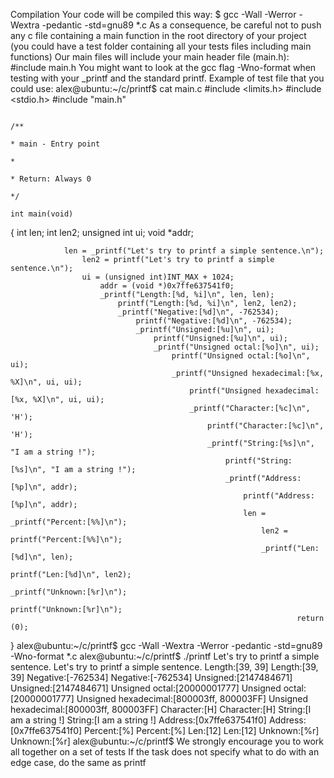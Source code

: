 Compilation
Your code will be compiled this way:
$ gcc -Wall -Werror -Wextra -pedantic -std=gnu89 *.c
As a consequence, be careful not to push any c file containing a main function in the root directory of your project (you could have a test folder containing all your tests files including main functions)
	Our main files will include your main header file (main.h): #include main.h
								     You might want to look at the gcc flag -Wno-format when testing with your _printf and the standard printf. Example of test file that you could use:
														      alex@ubuntu:~/c/printf$ cat main.c 
#include <limits.h>
#include <stdio.h>
#include "main.h"

																			 /**
																			    * main - Entry point
																			     *
																			      * Return: Always 0
																			       */
																			 int main(void)
{
	    int len;
	        int len2;
		    unsigned int ui;
		        void *addr;

			    len = _printf("Let's try to printf a simple sentence.\n");
			        len2 = printf("Let's try to printf a simple sentence.\n");
				    ui = (unsigned int)INT_MAX + 1024;
				        addr = (void *)0x7ffe637541f0;
					    _printf("Length:[%d, %i]\n", len, len);
					        printf("Length:[%d, %i]\n", len2, len2);
						    _printf("Negative:[%d]\n", -762534);
						        printf("Negative:[%d]\n", -762534);
							    _printf("Unsigned:[%u]\n", ui);
							        printf("Unsigned:[%u]\n", ui);
								    _printf("Unsigned octal:[%o]\n", ui);
								        printf("Unsigned octal:[%o]\n", ui);
									    _printf("Unsigned hexadecimal:[%x, %X]\n", ui, ui);
									        printf("Unsigned hexadecimal:[%x, %X]\n", ui, ui);
										    _printf("Character:[%c]\n", 'H');
										        printf("Character:[%c]\n", 'H');
											    _printf("String:[%s]\n", "I am a string !");
											        printf("String:[%s]\n", "I am a string !");
												    _printf("Address:[%p]\n", addr);
												        printf("Address:[%p]\n", addr);
													    len = _printf("Percent:[%%]\n");
													        len2 = printf("Percent:[%%]\n");
														    _printf("Len:[%d]\n", len);
														        printf("Len:[%d]\n", len2);
															    _printf("Unknown:[%r]\n");
															        printf("Unknown:[%r]\n");
																    return (0);
}
alex@ubuntu:~/c/printf$ gcc -Wall -Wextra -Werror -pedantic -std=gnu89 -Wno-format *.c
alex@ubuntu:~/c/printf$ ./printf
Let's try to printf a simple sentence.
Let's try to printf a simple sentence.
Length:[39, 39]
Length:[39, 39]
Negative:[-762534]
Negative:[-762534]
Unsigned:[2147484671]
Unsigned:[2147484671]
Unsigned octal:[20000001777]
Unsigned octal:[20000001777]
Unsigned hexadecimal:[800003ff, 800003FF]
Unsigned hexadecimal:[800003ff, 800003FF]
Character:[H]
Character:[H]
String:[I am a string !]
String:[I am a string !]
Address:[0x7ffe637541f0]
Address:[0x7ffe637541f0]
Percent:[%]
Percent:[%]
Len:[12]
Len:[12]
Unknown:[%r]
Unknown:[%r]
alex@ubuntu:~/c/printf$
We strongly encourage you to work all together on a set of tests
If the task does not specify what to do with an edge case, do the same as printf
